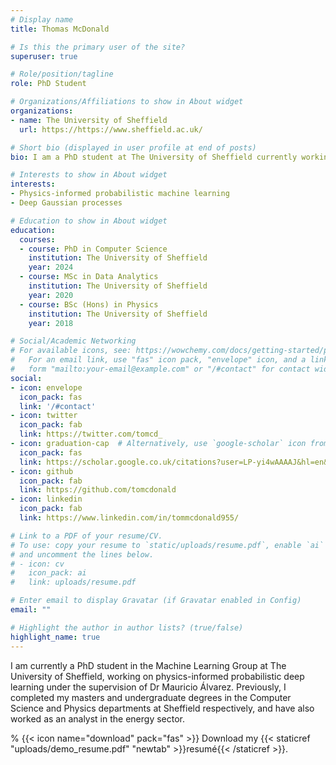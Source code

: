 ```yaml
---
# Display name
title: Thomas McDonald

# Is this the primary user of the site?
superuser: true

# Role/position/tagline
role: PhD Student

# Organizations/Affiliations to show in About widget
organizations:
- name: The University of Sheffield
  url: https://https://www.sheffield.ac.uk/

# Short bio (displayed in user profile at end of posts)
bio: I am a PhD student at The University of Sheffield currently working on physics-informed probabilistic deep learning.

# Interests to show in About widget
interests:
- Physics-informed probabilistic machine learning
- Deep Gaussian processes

# Education to show in About widget
education:
  courses:
  - course: PhD in Computer Science
    institution: The University of Sheffield
    year: 2024
  - course: MSc in Data Analytics
    institution: The University of Sheffield
    year: 2020
  - course: BSc (Hons) in Physics
    institution: The University of Sheffield
    year: 2018

# Social/Academic Networking
# For available icons, see: https://wowchemy.com/docs/getting-started/page-builder/#icons
#   For an email link, use "fas" icon pack, "envelope" icon, and a link in the
#   form "mailto:your-email@example.com" or "/#contact" for contact widget.
social:
- icon: envelope
  icon_pack: fas
  link: '/#contact'
- icon: twitter
  icon_pack: fab
  link: https://twitter.com/tomcd_
- icon: graduation-cap  # Alternatively, use `google-scholar` icon from `ai` icon pack
  icon_pack: fas
  link: https://scholar.google.co.uk/citations?user=LP-yi4wAAAAJ&hl=en&oi=ao
- icon: github
  icon_pack: fab
  link: https://github.com/tomcdonald
- icon: linkedin
  icon_pack: fab
  link: https://www.linkedin.com/in/tommcdonald955/

# Link to a PDF of your resume/CV.
# To use: copy your resume to `static/uploads/resume.pdf`, enable `ai` icons in `params.toml`, 
# and uncomment the lines below.
# - icon: cv
#   icon_pack: ai
#   link: uploads/resume.pdf

# Enter email to display Gravatar (if Gravatar enabled in Config)
email: ""

# Highlight the author in author lists? (true/false)
highlight_name: true
---
```


I am currently a PhD student in the Machine Learning Group at The University of Sheffield, working on physics-informed probabilistic deep learning under the supervision of Dr Mauricio Álvarez. Previously, I completed my masters and undergraduate degrees in the Computer Science and Physics departments at Sheffield respectively, and have also worked as an analyst in the energy sector.

% {{< icon name="download" pack="fas" >}} Download my {{< staticref "uploads/demo_resume.pdf" "newtab" >}}resumé{{< /staticref >}}.
